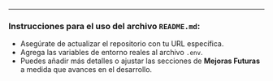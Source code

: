
---

### **Instrucciones para el uso del archivo `README.md`**:
- Asegúrate de actualizar el repositorio con tu URL específica.
- Agrega las variables de entorno reales al archivo `.env`.
- Puedes añadir más detalles o ajustar las secciones de **Mejoras Futuras** a medida que avances en el desarrollo.
